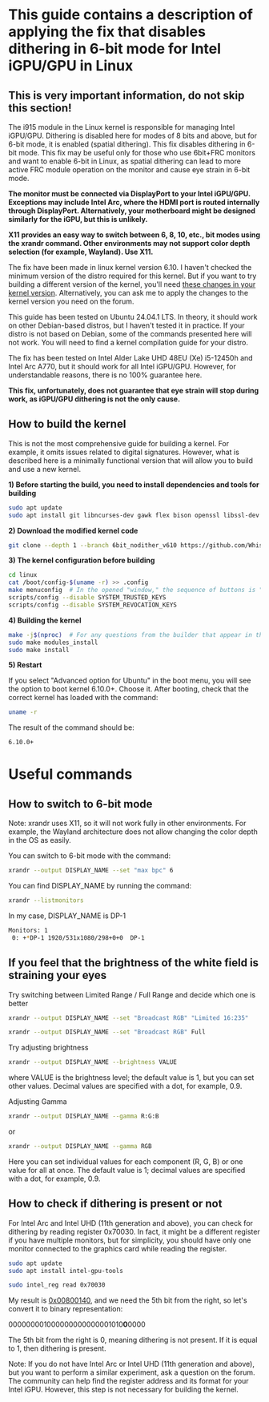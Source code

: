 # This guide contains a description of applying the fix that disables dithering in 6-bit mode for Intel iGPU/GPU in Linux

## This is very important information, do not skip this section!

The i915 module in the Linux kernel is responsible for managing Intel iGPU/GPU. Dithering is disabled here for modes of 8 bits and above, but for 6-bit mode, it is enabled (spatial dithering). 
This fix disables dithering in 6-bit mode. This fix may be useful only for those who use 6bit+FRC monitors and want to enable 6-bit in Linux, as spatial dithering can lead to more active FRC module operation on the monitor and cause eye strain in 6-bit mode.</p>
**The monitor must be connected via DisplayPort to your Intel iGPU/GPU. Exceptions may include Intel Arc, where the HDMI port is routed internally through DisplayPort. Alternatively, your motherboard might be designed similarly for the iGPU, but this is unlikely.**</p>
**X11 provides an easy way to switch between 6, 8, 10, etc., bit modes using the xrandr command. Other environments may not support color depth selection (for example, Wayland). Use X11.**

The fix have been made in linux kernel version 6.10. I haven't checked the minimum version of the distro required for this kernel. But if you want to try building a different version of the kernel, you'll need [these changes in your kernel version](https://github.com/WhisperingWindLinux/linux/commit/fba72946743be6f30d426db3eb17b1f4ff6af509). Alternatively, you can ask me to apply the changes to the kernel version you need on the forum.

This guide has been tested on Ubuntu 24.04.1 LTS. In theory, it should work on other Debian-based distros, but I haven't tested it in practice.
If your distro is not based on Debian, some of the commands presented here will not work. You will need to find a kernel compilation guide for your distro.

The fix has been tested on Intel Alder Lake UHD 48EU (Xe) i5-12450h and Intel Arc A770, but it should work for all Intel iGPU/GPU. However, for understandable reasons, there is no 100% guarantee here.

**This fix, unfortunately, does not guarantee that eye strain will stop during work, as iGPU/GPU dithering is not the only cause.**

## How to build the kernel

This is not the most comprehensive guide for building a kernel. For example, it omits issues related to digital signatures. However, what is described here is a minimally functional version that will allow you to build and use a new kernel.

**1) Before starting the build, you need to install dependencies and tools for building**

```bash
sudo apt update
sudo apt install git libncurses-dev gawk flex bison openssl libssl-dev dkms libelf-dev libudev-dev libpci-dev libiberty-dev autoconf llvm intel-gpu-tools
```

**2) Download the modified kernel code**

```bash
git clone --depth 1 --branch 6bit_nodither_v610 https://github.com/WhisperingWindLinux/linux.git
```

**3) The kernel configuration before building**

```bash
cd linux
cat /boot/config-$(uname -r) >> .config 
make menuconfig  # In the opened "window," the sequence of buttons is "Save – OK – Exit – Exit," meaning we save the configuration without changing anything and exit.
scripts/config --disable SYSTEM_TRUSTED_KEYS
scripts/config --disable SYSTEM_REVOCATION_KEYS
```

**4) Building the kernel**

```bash
make -j$(nproc)  # For any questions from the builder that appear in the terminal, press "Enter"
sudo make modules_install
sudo make install
```

**5) Restart**

If you select "Advanced option for Ubuntu" in the boot menu, you will see the option to boot kernel 6.10.0+. Choose it. After booting, check that the correct kernel has loaded with the command:

```bash
uname -r
```

The result of the command should be:

```bash
6.10.0+
```

# Useful commands

## How to switch to 6-bit mode

Note: xrandr uses X11, so it will not work fully in other environments. For example, the Wayland architecture does not allow changing the color depth in the OS as easily.

You can switch to 6-bit mode with the command:

```bash
xrandr --output DISPLAY_NAME --set "max bpc" 6
```

You can find DISPLAY_NAME by running the command:

```bash
xrandr --listmonitors
```

In my case, DISPLAY_NAME is DP-1

```bash
Monitors: 1
 0: +*DP-1 1920/531x1080/298+0+0  DP-1
```

## If you feel that the brightness of the white field is straining your eyes

Try switching between Limited Range / Full Range and decide which one is better

```bash
xrandr --output DISPLAY_NAME --set "Broadcast RGB" "Limited 16:235"
```

```bash
xrandr --output DISPLAY_NAME --set "Broadcast RGB" Full
```

Try adjusting brightness

```bash
xrandr --output DISPLAY_NAME --brightness VALUE
```

where VALUE is the brightness level; the default value is 1, but you can set other values. Decimal values are specified with a dot, for example, 0.9.

Adjusting Gamma

```bash
xrandr --output DISPLAY_NAME --gamma R:G:B
```
or 
```bash
xrandr --output DISPLAY_NAME --gamma RGB
```

Here you can set individual values for each component (R, G, B) or one value for all at once. The default value is 1; decimal values are specified with a dot, for example, 0.9.


## How to check if dithering is present or not

For Intel Arc and Intel UHD (11th generation and above), you can check for dithering by reading register 0x70030. In fact, it might be a different register if you have multiple monitors, but for simplicity, you should have only one monitor connected to the graphics card while reading the register.

```bash
sudo apt update
sudo apt install intel-gpu-tools
```

```bash
sudo intel_reg read 0x70030
```

My result is [0x00800140](https://www.rapidtables.com/convert/number/hex-to-binary.html?x=00800140), and we need the 5th bit from the right, so let's convert it to binary representation:</p>

000000001000000000000001010**0**0000</p>

The 5th bit from the right is 0, meaning dithering is not present. If it is equal to 1, then dithering is present.

Note: If you do not have Intel Arc or Intel UHD (11th generation and above), but you want to perform a similar experiment, ask a question on the forum. The community can help find the register address and its format for your Intel iGPU. However, this step is not necessary for building the kernel.
